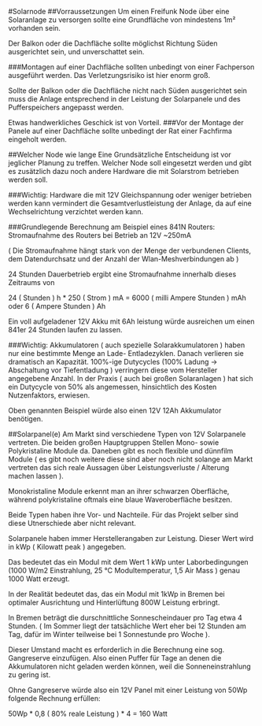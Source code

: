 #Solarnode
##Vorraussetzungen
Um einen Freifunk Node über eine Solaranlage zu versorgen sollte eine Grundfläche von mindestens 1m² vorhanden sein.

Der Balkon oder die Dachfläche sollte möglichst Richtung Süden ausgerichtet sein, und unverschattet sein.

###Montagen auf einer Dachfläche sollten unbedingt von einer Fachperson ausgeführt werden. Das Verletzungsrisiko ist hier enorm groß.

Sollte der Balkon oder die Dachfläche nicht nach Süden ausgerichtet sein muss die Anlage entsprechend in der Leistung der Solarpanele und des Pufferspeichers angepasst werden.

Etwas handwerkliches Geschick ist von Vorteil.
###Vor der Montage der Panele auf einer Dachfläche sollte unbedingt der Rat einer Fachfirma eingeholt werden.

##Welcher Node wie lange
Eine Grundsätzliche Entscheidung ist vor jeglicher Planung zu treffen.
Welcher Node soll eingesetzt werden und gibt es zusätzlich dazu noch andere Hardware die mit Solarstrom betrieben werden soll.

###Wichtig:
Hardware die mit 12V Gleichspannung oder weniger betrieben werden kann vermindert die Gesamtverlustleistung der Anlage, da auf eine Wechselrichtung verzichtet werden kann.

###Grundlegende Berechnung am Beispiel eines 841N Routers:
Stromaufnahme des Routers bei Betrieb an 12V ~250mA 

( Die Stromaufnahme hängt stark von der Menge der verbundenen Clients, dem Datendurchsatz und der Anzahl der Wlan-Meshverbindungen ab ) 

24 Stunden Dauerbetrieb ergibt eine Stromaufnahme innerhalb dieses Zeitraums von 

24 ( Stunden ) h * 250 ( Strom ) mA = 6000 ( milli Ampere Stunden ) mAh oder 6 ( Ampere Stunden ) Ah

Ein voll aufgeladener 12V Akku mit 6Ah leistung würde ausreichen um einen 841er 24 Stunden laufen zu lassen. 

###Wichtig:
Akkumulatoren ( auch spezielle Solarakkumulatoren ) haben nur eine bestimmte Menge an Lade- Entladezyklen. Danach verlieren sie dramatisch an Kapazität. 100%-ige Dutycycles (100% Ladung -> Abschaltung vor Tiefentladung ) verringern diese vom Hersteller angegebene Anzahl. 
In der Praxis ( auch bei großen Solaranlagen ) hat sich ein Dutycycle von 50% als angemessen, hinsichtlich des Kosten Nutzenfaktors, erwiesen.

Oben genannten Beispiel würde also einen 12V 12Ah Akkumulator benötigen.

##Solarpanel(e)
Am Markt sind verschiedene Typen von 12V Solarpanele vertreten. Die beiden großen Hauptgruppen Stellen Mono- sowie Polykristaline Module da. Daneben gibt es noch flexible und dünnfilm Module ( es gibt noch weitere diese sind aber noch nicht solange am Markt vertreten das sich reale Aussagen über Leistungsverluste / Alterung machen lassen ).

Monokristaline Module erkennt man an ihrer schwarzen Oberfläche, während polykristaline oftmals eine blaue Waveroberfläche besitzen.

Beide Typen haben ihre Vor- und Nachteile. Für das Projekt selber sind diese Utnerschiede aber nicht relevant.

Solarpanele haben immer Herstellerangaben zur Leistung. Dieser Wert wird in kWp ( Kilowatt peak ) angegeben. 

Das bedeutet das ein Modul mit dem Wert 1 kWp unter Laborbedingungen (1000 W/m2 Einstrahlung, 25 °C Modultemperatur, 1,5 Air Mass ) genau 1000 Watt erzeugt.

In der Realität bedeutet das, das ein Modul mit 1kWp in Bremen bei optimaler Ausrichtung und Hinterlüftung 800W Leistung erbringt.

In Bremen beträgt die durschnittliche Sonnescheindauer pro Tag etwa 4 Stunden. ( Im Sommer liegt der tatsächliche Wert eher bei 12 Stunden am Tag, dafür im Winter teilweise bei 1 Sonnestunde pro Woche ).

Dieser Umstand macht es erforderlich in die Berechnung eine sog. Gangreserve einzufügen. Also einen Puffer für Tage an denen die Akkumulatoren nicht geladen werden können, weil die Sonneneinstrahlung zu gering ist.

Ohne Gangreserve würde also ein 12V Panel mit einer Leistung von 50Wp folgende Rechnung erfüllen:

50Wp * 0,8 ( 80% reale Leistung ) * 4 = 160 Watt




